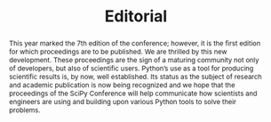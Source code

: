 ---
title: Editorial
abstract: This year marked the 7th edition of the conference; however, it is the first edition for which proceedings are to be published. We are thrilled by this new development. These proceedings are the sign of a maturing community not only of developers, but also of scientific users. Python’s use as a tool for producing scientific results is, by now, well established. Its status as the subject of research and academic publication is now being recognized and we hope that the proceedings of the SciPy Conference will help communicate how scientists and engineers are using and building upon various Python tools to solve their problems.
---